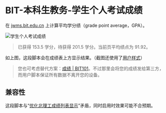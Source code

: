 # BIT-本科生教务-学生个人考试成绩

在 [jwms.bit.edu.cn](http://jwms.bit.edu.cn/jsxsd/kscj/cjcx_list) 上计算平均学分绩（grade point average，GPA）。

![学生个人考试成绩](https://s2.loli.net/2023/08/15/TOskjaYHfxco7E6.png)

> 已获得 153.5 学分，待获得 201.5 学分。当前页平均绩点为 91.92。

如上图，这段脚本会在成绩表上方显示结果。（截图还使用了[用户样式](https://github.com/YDX-2147483647/BIT-enhanced/blob/main/Stylus/BIT-本科生教务-学生个人考试成绩.css)）

> 您也可考虑替代方案：[成绩 | BIT101](https://bit101.cn/#/score/)。不过那里会将您的成绩发给第三方，而用户脚本保证所有数据不离开您的设备。

## 兼容性

这段脚本与“[优化北理工成绩列表显示](https://greasyfork.org/zh-CN/scripts/456009)”矛盾，同时启用时效果可能不合预期。
